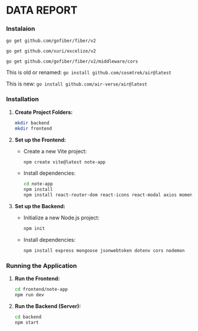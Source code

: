 # DATA REPORT

### Instalaion

```go get github.com/gofiber/fiber/v2```

```go get github.com/xuri/excelize/v2```

```go get github.com/gofiber/fiber/v2/middleware/cors```

This is old or renamed: ```go install github.com/cosmtrek/air@latest```

This is new: ```go install github.com/air-verse/air@latest```

### Installation

1. **Create Project Folders:**

   ```bash
   mkdir backend
   mkdir frontend
   ```

2. **Set up the Frontend:**

   - Create a new Vite project:

     ```bash
     npm create vite@latest note-app
     ```

   - Install dependencies:

     ```bash
     cd note-app
     npm install
     npm install react-router-dom react-icons react-modal axios moment
     ```

3. **Set up the Backend:**

   - Initialize a new Node.js project:

     ```bash
     npm init
     ```

   - Install dependencies:

     ```bash
     npm install express mongoose jsonwebtoken dotenv cors nodemon
     ```

### Running the Application

1. **Run the Frontend:**

   ```bash
   cd frontend/note-app
   npm run dev
   ```

2. **Run the Backend (Server):**

   ```bash
   cd backend
   npm start
   ```
